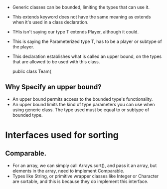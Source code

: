 - Generic classes can be bounded, limiting the types that can use it.
- This extends keyword does not have the same meaning as extends when it's used in a class declaration.
- THis isn't saying our type T extends Player, although it could.
- This is saying the Parameterized type T, has to be a player or subtype of the player.
- This declaration establishes what is called an upper bound, on the types that are allowed to be used with this class.

    public class Team<T extends Player>{

## Why Specify an upper bound?
- An upper bound permits access to the bounded type's functionality.
- An upper bound limits the kind of type parameters you can use when using generic class. The type used must be equal to or subtype of bounded type.

# Interfaces used for sorting
## Comparable.
- For an array, we can simply call Arrays.sort(), and pass it an array, but elements in the array, need to implement Comparable.
- Types like String, or primitive wrapper classes like Integer or Character are sortable, and this is because they do implement this interface.